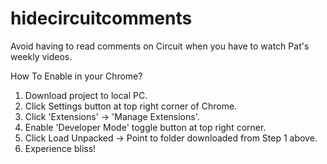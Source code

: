 # hidecircuitcomments
Avoid having to read comments on Circuit when you have to watch Pat's weekly videos.

How To Enable in your Chrome?
1. Download project to local PC. 
2. Click Settings button at top right corner of Chrome.
3. Click 'Extensions' -> 'Manage Extensions'.
4. Enable 'Developer Mode' toggle button at top right corner.
5. Click Load Unpacked -> Point to folder downloaded from Step 1 above.
6. Experience bliss! 

